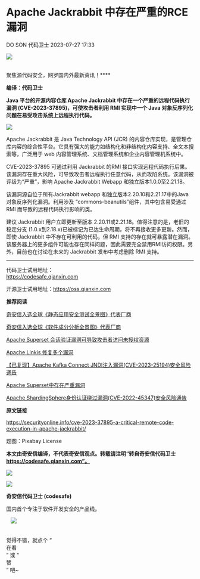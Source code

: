 #  Apache Jackrabbit 中存在严重的RCE漏洞   
DO SON  代码卫士   2023-07-27 17:33  
  
![](https://mmbiz.qpic.cn/mmbiz_gif/Az5ZsrEic9ot90z9etZLlU7OTaPOdibteeibJMMmbwc29aJlDOmUicibIRoLdcuEQjtHQ2qjVtZBt0M5eVbYoQzlHiaw/640?wx_fmt=gif "")  
  
   
聚焦源代码安全，网罗国内外最新资讯！****  
  
**编译：代码卫士**  
  
**Java 平台的开源内容仓库 Apache Jackrabbit 中存在一个严重的远程代码执行漏洞 (CVE-2023-37895)，可使攻击者利用 RMI 实现中一个 Java 对象反序列化问题在易受攻击系统上远程执行代码。**  
  
![](https://mmbiz.qpic.cn/mmbiz_gif/oBANLWYScMTC64dm9d8xrebfJjKAGtg3jOfWicmLF9ia1P6ay6mnkWmbBMIdwK0HO9d7lgxjJ0UW60CcaYnic4GIQ/640?wx_fmt=gif "")  
  
  
Apache Jackrabbit 是 Java Technology API (JCR) 的内容仓库实现，是管理仓库内容的综合性平台。它具有强大的能力如结构化和非结构化内容支持、全文本搜索等，广泛用于 web 内容管理系统、文档管理系统和企业内容管理机系统中。  
  
CVE-2023-37895 可通过利用 Jackrabbit 的RMI 接口实现远程代码执行后果。该漏洞存在重大风险，可导致攻击者远程执行任意代码，从而攻陷系统。该漏洞被评级为“严重”，影响 Apache Jackrabbit Webapp 和独立版本1.0.0至2.21.18。  
  
该漏洞源自位于所有Jackrabbit webapp 和独立版本2.20.10和2.21.17中的Java对象反序列化漏洞。利用涉及 “commons-beanutils”组件，其中包含易受通过 RMI 而导致的远程代码执行影响的类。  
  
建议 Jackrabbit 用户立即更新至版本 2.20.11或2.21.18。值得注意的是，老旧的稳定分支 (1.0.x到2.18.x)已被标记为已达生命周期，将不再接收更多更新。然而，即使 Jackrabbit 中不存在可利用的代码，但 RMI 支持的存在就可暴露潜在漏洞。该服务器上的更多组件可能也存在同样问题，因此需要完全禁用RMI访问权限。另外，目前也在讨论在未来的 Jackrabbit 发布中考虑删除 RMI 支持。  
  
****  
代码卫士试用地址：  
https://codesafe.qianxin.com  
  
开源卫士试用地址：https://oss.qianxin.com  
  
  
  
  
  
  
  
  
  
  
  
  
**推荐阅读**  
  
[奇安信入选全球《静态应用安全测试全景图》代表厂商](http://mp.weixin.qq.com/s?__biz=MzI2NTg4OTc5Nw==&mid=2247516678&idx=1&sn=5b9e480c386161b1e105f9818b2a5a3d&chksm=ea94b36cdde33a7a05cafa9918733669252a02611c222b02bc6e66cbb508ee3fbf748453ee7a&scene=21#wechat_redirect)  
  
  
[奇安信入选全球《软件成分分析全景图》代表厂商](http://mp.weixin.qq.com/s?__biz=MzI2NTg4OTc5Nw==&mid=2247515374&idx=1&sn=8b491039bc40f1e5d4e1b29d8c95f9e7&chksm=ea948d84dde30492f8a6c9953f69dbed1f483b6bc9b4480cab641fbc69459d46bab41cdc4859&scene=21#wechat_redirect)  
  
  
[Apache Superset 会话验证漏洞可导致攻击者访问未授权资源](http://mp.weixin.qq.com/s?__biz=MzI2NTg4OTc5Nw==&mid=2247516346&idx=2&sn=c84ae42d9a4eab4b30b8eba4a27130a5&chksm=ea94b1d0dde338c6da3cc189e548d10cc3511c1ef2d59f067bd428a6efae2df174b66c93b0f6&scene=21#wechat_redirect)  
  
  
[Apache Linkis 修复多个漏洞](http://mp.weixin.qq.com/s?__biz=MzI2NTg4OTc5Nw==&mid=2247516234&idx=1&sn=ba72ac437de85dff898598d11ce97f6d&chksm=ea94b120dde338367ba09290193fddc80c82805257f0aac35587dafcb63dd98f43f418cc767f&scene=21#wechat_redirect)  
  
  
[【已复现】Apache Kafka Connect JNDI注入漏洞(CVE-2023-25194)安全风险通告](http://mp.weixin.qq.com/s?__biz=MzI2NTg4OTc5Nw==&mid=2247515512&idx=2&sn=e98e47bd34da117cc9f366253220df47&chksm=ea948c12dde30504b800504eae806ba06d26ac8b0598b1bc3e9808c2574a3161a52d5a6e6edf&scene=21#wechat_redirect)  
  
  
[Apache Superset中存在严重漏洞](http://mp.weixin.qq.com/s?__biz=MzI2NTg4OTc5Nw==&mid=2247515321&idx=1&sn=4a78d9a57c0023b7b411bfdfd7ad2685&chksm=ea948dd3dde304c5d44d1b6bc680eb189e446a4283f43ff18d0b7adbf8844360d7e20af86e7f&scene=21#wechat_redirect)  
  
  
[Apache ShardingSphere身份认证绕过漏洞(CVE-2022-45347)安全风险通告](http://mp.weixin.qq.com/s?__biz=MzI2NTg4OTc5Nw==&mid=2247515110&idx=1&sn=10da0adc762309a9618737f6e904f5fa&chksm=ea948a8cdde3039a022c5f4a87205395353bc885de41fca990d6d25193688fbce21bc604375a&scene=21#wechat_redirect)  
  
  
  
  
**原文链接**  
  
https://securityonline.info/cve-2023-37895-a-critical-remote-code-execution-in-apache-jackrabbit/  
  
  
题图：Pixabay License  
  
  
**本文由奇安信编译，不代表奇安信观点。转载请注明“转自奇安信代码卫士 https://codesafe.qianxin.com”。**  
  
  
  
  
![](https://mmbiz.qpic.cn/mmbiz_jpg/oBANLWYScMSf7nNLWrJL6dkJp7RB8Kl4zxU9ibnQjuvo4VoZ5ic9Q91K3WshWzqEybcroVEOQpgYfx1uYgwJhlFQ/640?wx_fmt=jpeg "")  
  
![](https://mmbiz.qpic.cn/mmbiz_jpg/oBANLWYScMSN5sfviaCuvYQccJZlrr64sRlvcbdWjDic9mPQ8mBBFDCKP6VibiaNE1kDVuoIOiaIVRoTjSsSftGC8gw/640?wx_fmt=jpeg "")  
  
**奇安信代码卫士 (codesafe)**  
  
国内首个专注于软件开发安全的产品线。  
  
   ![](https://mmbiz.qpic.cn/mmbiz_gif/oBANLWYScMQ5iciaeKS21icDIWSVd0M9zEhicFK0rbCJOrgpc09iaH6nvqvsIdckDfxH2K4tu9CvPJgSf7XhGHJwVyQ/640?wx_fmt=gif "")  
  
   
觉得不错，就点个 “  
在看  
” 或 "  
赞  
” 吧~  
  
